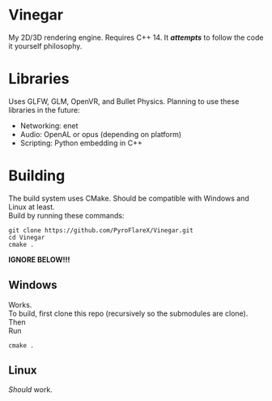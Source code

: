 # Vinegar
 My 2D/3D rendering engine. Requires C++ 14. It ***attempts*** to follow the code it yourself philosophy.  

# Libraries
 Uses GLFW, GLM, OpenVR, and Bullet Physics.
 Planning to use these libraries in the future:  
-	Networking:		enet
-	Audio:			OpenAL or opus (depending on platform)
-	Scripting:		Python embedding in C++
	
# Building
   The build system uses CMake. Should be compatible with Windows and Linux at least.  
   Build by running these commands:
   ```
   git clone https://github.com/PyroFlareX/Vinegar.git
   cd Vinegar
   cmake .
   ```
   **IGNORE BELOW!!!**  

## Windows
 Works.  
 To build, first clone this repo (recursively so the submodules are clone). Then   
 Run 
 ```
 cmake .
 ```
 
## Linux
 *Should* work. 